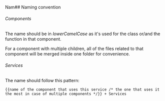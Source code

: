 Nam## Naming convention

###### Components

The name should be in _lowerCamelCase_ as it's used for the class or/and the function in that component.<br>

For a component with multiple children, all of the files related to that component will be merged inside one folder for convenience.<br>

###### Services

The name should follow this pattern: <br>

`{{name of the component that uses this service /* the one that uses it the most in case of multiple components */}} + Services`
